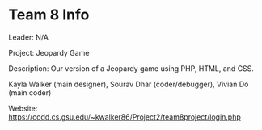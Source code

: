 # Team 8 Info

Leader: N/A

Project: Jeopardy Game

Description: Our version of a Jeopardy game using PHP, HTML, and CSS.

Kayla Walker (main designer), Sourav Dhar (coder/debugger), Vivian Do (main coder)

Website: https://codd.cs.gsu.edu/~kwalker86/Project2/team8project/login.php
